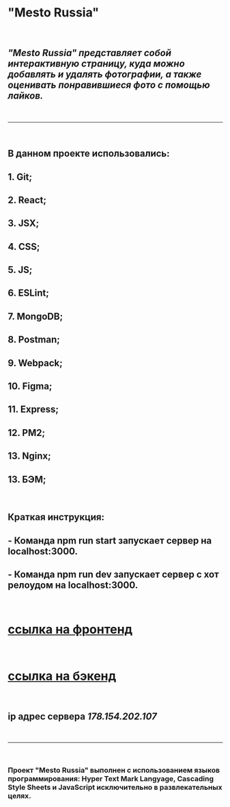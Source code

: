 # **"Mesto Russia"** 
<br />

## *"Mesto Russia" представляет собой интерактивную страницу, куда можно добавлять и удалять фотографии, а также оценивать понравившиеся фото с помощью лайков.*
<br />

---
<br />

## В данном проекте использовались: 

## 1. Git;
## 2. React;
## 3. JSX;
## 4. CSS;
## 5. JS;
## 6. ESLint;
## 7. MongoDB;
## 8. Postman;
## 9. Webpack;
## 10. Figma;
## 11. Express;
## 12. PM2;
## 13. Nginx;
## 13. БЭМ;
<br />

## Краткая инструкция: 

## - Команда npm run start запускает сервер на localhost:3000.
## - Команда npm run dev запускает сервер с хот релоудом на localhost:3000.
<br />

# [ссылка на фронтенд](http://project.mesto.nomoredomains.club/)

<br />

# [ссылка на бэкенд](https://api.project.mesto.nomoredomains.rocks/)

<br />

## **ip адрес сервера** _178.154.202.107_
<br />

---
<br />

### Проект "Mesto Russia" выполнен с использованием языков программирования: Hyper Text Mark Langyage, Cascading Style Sheets и JavaScript исключительно в развлекательных целях.
